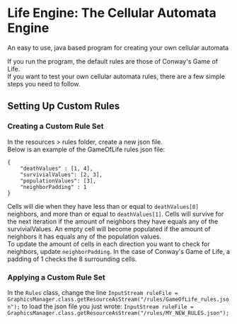 # Life Engine: The Cellular Automata Engine
An easy to use, java based program for creating your own cellular automata

If you run the program, the default rules are those of Conway's Game of Life.\
If you want to test your own cellular automata rules, there are a few simple steps you need to follow.

## Setting Up Custom Rules
### Creating a Custom Rule Set
In the resources > rules folder, create a new json file.\
Below is an example of the GameOfLife rules json file:
```
{
	"deathValues" : [1, 4],
	"survivialValues": [2, 3],
	"populationValues": [3],
	"neighborPadding" : 1
}
```
Cells will die when they have less than or equal to ```deathValues[0]``` neighbors, and more than or equal to ```deathValues[1]```.
Cells will survive for the next iteration if the amount of neighbors they have equals any of the survivialValues. An empty cell will become populated if the amount of neighbors it has equals any of the population values.\
To update the amount of cells in each direction you want to check for neighbors, update ```neighborPadding```. In the case of Conway's Game of Life, a padding of 1 checks the 8 surrounding cells.

### Applying a Custom Rule Set
In the ``Rules`` class, change the line ```InputStream ruleFile = GraphicsManager.class.getResourceAsStream("/rules/GameOfLife_rules.json");``` to load the json file you just wrote: ```InputStream ruleFile = GraphicsManager.class.getResourceAsStream("/rules/MY_NEW_RULES.json");```

